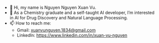 - 👋 Hi, my name is Nguyen Nguyen Xuan Vu.
- 👀 As a Chemistry graduate and a self-taught AI developer, I’m interested in AI for Drug Discovery and Natural Language Processing.
- 📫 How to reach me: 
  * Gmail: xuanvunguyen.1834@gmail.com
  * LinkedIn: https://www.linkedin.com/in/xuan-vu-nguyen

<!---
XuanVuNguyen/XuanVuNguyen is a ✨ special ✨ repository because its `README.md` (this file) appears on your GitHub profile.
You can click the Preview link to take a look at your changes.
--->
